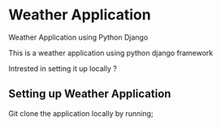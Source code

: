 # Weather Application

Weather Application using Python Django

This is a weather application using python django framework

Intrested in setting it up locally ?

## Setting up Weather Application

Git clone the application locally by running;
